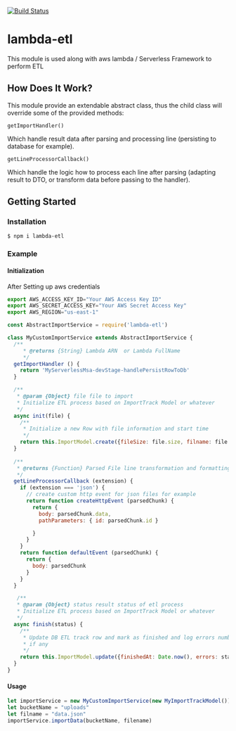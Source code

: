 [![Build Status](https://travis-ci.org/naciriii/lambda-etl.svg?branch=master)](https://travis-ci.org/naciriii/lambda-etl)
# lambda-etl
This module is used along with aws lambda / Serverless Framework to perform ETL
## How Does It Work?
This module provide an extendable abstract class, thus the child class will override some of the provided methods:

``` getImportHandler() ```

 Which handle result data after parsing and processing line (persisting to database for example).

``` getLineProcessorCallback() ```

 Which handle the logic how to process each line after parsing (adapting result to DTO, or transform data before passing to the handler).

 ## Getting Started

### Installation

    $ npm i lambda-etl

### Example
#### Initialization
After Setting up aws credentials 
```js
export AWS_ACCESS_KEY_ID="Your AWS Access Key ID"
export AWS_SECRET_ACCESS_KEY="Your AWS Secret Access Key"
export AWS_REGION="us-east-1"
```

```js
const AbstractImportService = require('lambda-etl')

class MyCustomImportService extends AbstractImportService {
  /**
     * @returns {String} Lambda ARN  or Lambda FullName
     */
  getImportHandler () {
    return 'MyServerlessMsa-devStage-handlePersistRowToDb'
  }

  /**
   * @param {Object} file file to import
   * Initialize ETL process based on ImportTrack Model or whatever
   */
  async init(file) {
    /**
     * Initialize a new Row with file information and start time
     */
    return this.ImportModel.create({fileSize: file.size, filname: file.name, startedAt: Date.now()})
  }
  
  /**
   * @returns {Function} Parsed File line transformation and formatting
   */
  getLineProcessorCallback (extension) {
    if (extension === 'json') {
      // create custom http event for json files for example
      return function createHttpEvent (parsedChunk) {
        return {
          body: parsedChunk.data,
          pathParameters: { id: parsedChunk.id }

        }
      }
    }
    return function defaultEvent (parsedChunk) {
      return {
        body: parsedChunk
      }
    }
  }

   /**
   * @param {Object} status result status of etl process
   * Initialize ETL process based on ImportTrack Model or whatever
   */
  async finish(status) {
    /**
     * Update DB ETL track row and mark as finished and log errors number 
     * if any
     */ 
    return this.ImportModel.update({finishedAt: Date.now(), errors: status.errors})
  }
}
```
#### Usage
```js
let importService = new MyCustomImportService(new MyImportTrackModel())
let bucketName = "uploads"
let filname = "data.json"
importService.importData(bucketName, filename)
```




